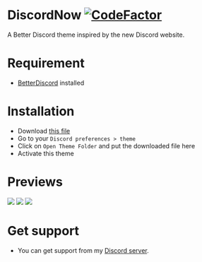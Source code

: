 # DiscordNow [![CodeFactor](https://www.codefactor.io/repository/github/hunam6/discordnow/badge)](https://www.codefactor.io/repository/github/hunam6/discordnow)
A Better Discord theme inspired by the new Discord website.

# Requirement

- [BetterDiscord](https://github.com/rauenzi/BetterDiscordApp) installed

# Installation

- Download [this file](https://github.com/Hunam6/DiscordNow/releases/latest/download/DiscordNow.theme.css)
- Go to your `Discord preferences > theme`
- Click on `Open Theme Folder` and put the downloaded file here
- Activate this theme

# Previews
<img src="https://i.imgur.com/rkHPWut.png"/>
<img src="https://i.imgur.com/D6hmRir.png"/>
<img src="https://i.imgur.com/9CULtTr.png"/>

# Get support 
- You can get support from my [Discord server](https://discord.gg/U4qC4RT).
